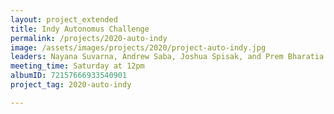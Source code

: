 ```yaml
---
layout: project_extended
title: Indy Autonomus Challenge
permalink: /projects/2020-auto-indy
image: /assets/images/projects/2020/project-auto-indy.jpg
leaders: Nayana Suvarna, Andrew Saba, Joshua Spisak, and Prem Bharatia
meeting_time: Saturday at 12pm
albumID: 72157666933540901
project_tag: 2020-auto-indy

---
```



